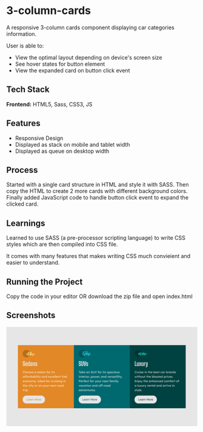 
# 3-column-cards

A responsive 3-column cards component displaying car categories information.

User is able to:
- View the optimal layout depending on device's screen size
- See hover states for button element
- View the expanded card on button click event


## Tech Stack

**Frontend:** HTML5, Sass, CSS3, JS


## Features

- Responsive Design
- Displayed as stack on mobile and tablet width
- Displayed as queue on desktop width


## Process

Started with a single card structure in HTML and style it with SASS. Then copy the HTML to create 2 more cards with different background colors. Finally added JavaScript code to handle button click event to expand the clicked card.
## Learnings

Learned to use SASS (a pre-processor scripting language) to write CSS styles which are then compiled into CSS file. 

It comes with many features that makes writing CSS much convieient and easier to understand.
## Running the Project

Copy the code in your editor OR download the zip file and open index.html

## Screenshots

![Page Screenshot](./webpage_screenshot.png)

